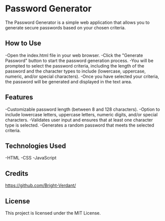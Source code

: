 # Password Generator
The Password Generator is a simple web application that allows you to generate secure passwords based on your chosen criteria.

## How to Use
-Open the index.html file in your web browser.
-Click the "Generate Password" button to start the password generation process.
-You will be prompted to select the password criteria, including the length of the password and the character types to include (lowercase, uppercase, numeric,  and/or special characters).
-Once you have selected your criteria, the password will be generated and displayed in the text area.


## Features
-Customizable password length (between 8 and 128 characters).
-Option to include lowercase letters, uppercase letters, numeric digits, and/or special characters.
-Validates user input and ensures that at least one character type is selected.
-Generates a random password that meets the selected criteria.

## Technologies Used
-HTML
-CSS
-JavaScript

## Credits
https://github.com/Bright-Verdant/

## License
This project is licensed under the MIT License.
